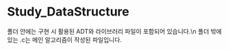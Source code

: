 # Study_DataStructure

폴더 안에는 구현 시 활용된 ADT와 라이브러리 파일이 포함되어 있습니다.\n
폴더 밖에 있는 .c는 메인 알고리즘이 작성된 파일입니다.

